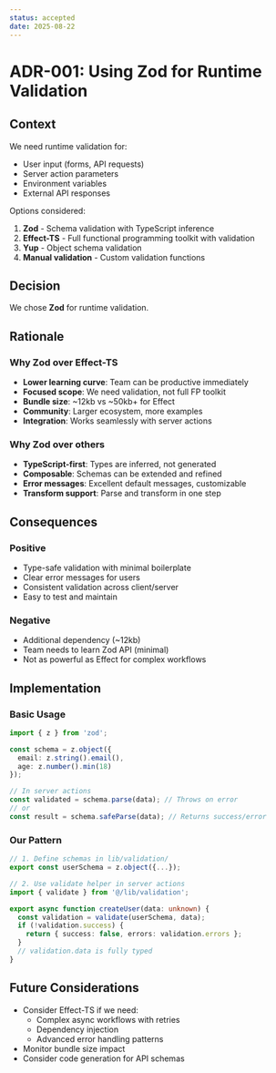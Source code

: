 ```yaml
---
status: accepted
date: 2025-08-22
---
```


# ADR-001: Using Zod for Runtime Validation

## Context
We need runtime validation for:
- User input (forms, API requests)
- Server action parameters
- Environment variables
- External API responses

Options considered:
1. **Zod** - Schema validation with TypeScript inference
2. **Effect-TS** - Full functional programming toolkit with validation
3. **Yup** - Object schema validation
4. **Manual validation** - Custom validation functions

## Decision
We chose **Zod** for runtime validation.

## Rationale

### Why Zod over Effect-TS
- **Lower learning curve**: Team can be productive immediately
- **Focused scope**: We need validation, not full FP toolkit
- **Bundle size**: ~12kb vs ~50kb+ for Effect
- **Community**: Larger ecosystem, more examples
- **Integration**: Works seamlessly with server actions

### Why Zod over others
- **TypeScript-first**: Types are inferred, not generated
- **Composable**: Schemas can be extended and refined
- **Error messages**: Excellent default messages, customizable
- **Transform support**: Parse and transform in one step

## Consequences

### Positive
- Type-safe validation with minimal boilerplate
- Clear error messages for users
- Consistent validation across client/server
- Easy to test and maintain

### Negative
- Additional dependency (~12kb)
- Team needs to learn Zod API (minimal)
- Not as powerful as Effect for complex workflows

## Implementation

### Basic Usage
```typescript
import { z } from 'zod';

const schema = z.object({
  email: z.string().email(),
  age: z.number().min(18)
});

// In server actions
const validated = schema.parse(data); // Throws on error
// or
const result = schema.safeParse(data); // Returns success/error
```

### Our Pattern
```typescript
// 1. Define schemas in lib/validation/
export const userSchema = z.object({...});

// 2. Use validate helper in server actions
import { validate } from '@/lib/validation';

export async function createUser(data: unknown) {
  const validation = validate(userSchema, data);
  if (!validation.success) {
    return { success: false, errors: validation.errors };
  }
  // validation.data is fully typed
}
```

## Future Considerations
- Consider Effect-TS if we need:
  - Complex async workflows with retries
  - Dependency injection
  - Advanced error handling patterns
- Monitor bundle size impact
- Consider code generation for API schemas